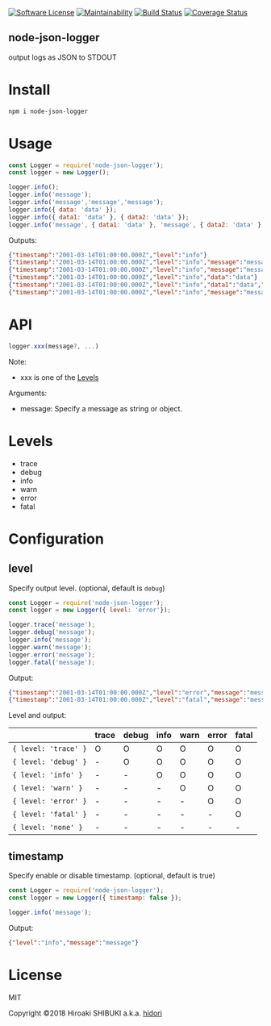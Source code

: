 [![Software License](https://img.shields.io/badge/license-MIT-brightgreen.svg?style=flat-square)](LICENSE)
[![Maintainability](https://api.codeclimate.com/v1/badges/1dd1bfe212c8d70c9b8b/maintainability)](https://codeclimate.com/github/hidori/node-json-logger/maintainability)
[![Build Status](https://travis-ci.org/hidori/node-json-logger.svg)](https://travis-ci.org/hidori/node-json-logger)
[![Coverage Status](https://coveralls.io/repos/github/hidori/node-json-logger/badge.svg)](https://coveralls.io/github/hidori/node-json-logger)

node-json-logger
----
output logs as JSON to STDOUT

# Install
```sh
npm i node-json-logger
```
# Usage
```js
const Logger = require('node-json-logger');
const logger = new Logger();

logger.info();
logger.info('message');
logger.info('message','message','message');
logger.info({ data: 'data' });
logger.info({ data1: 'data' }, { data2: 'data' });
logger.info('message', { data1: 'data' }, 'message', { data2: 'data' }, 'message');
```

Outputs:
```json
{"timestamp":"2001-03-14T01:00:00.000Z","level":"info"}
{"timestamp":"2001-03-14T01:00:00.000Z","level":"info","message":"message"}
{"timestamp":"2001-03-14T01:00:00.000Z","level":"info","message":"message","message1":"message","message2":"message"}
{"timestamp":"2001-03-14T01:00:00.000Z","level":"info","data":"data"}
{"timestamp":"2001-03-14T01:00:00.000Z","level":"info","data1":"data","data2":"data"}
{"timestamp":"2001-03-14T01:00:00.000Z","level":"info","message":"message","data1":"data","message1":"message","data2":"data","message2":"message"}
```

# API
```js
logger.xxx(message?, ...)
```

Note:
* xxx is one of the [Levels](#Levels)

Arguments:
* message: Specify a message as string or object.

# <a href="#Levels"></a>Levels
* trace
* debug
* info
* warn
* error
* fatal

# Configuration
## level
Specify output level. (optional, default is `debug`)
```js
const Logger = require('node-json-logger');
const logger = new Logger({ level: 'error'});

logger.trace('message');
logger.debug('message');
logger.info('message');
logger.warn('message');
logger.error('message');
logger.fatal('message');
```

Output:
```json
{"timestamp":"2001-03-14T01:00:00.000Z","level":"error","message":"message"}
{"timestamp":"2001-03-14T01:00:00.000Z","level":"fatal","message":"message"}
```

Level and output:

|                      | trace | debug | info | warn | error | fatal |
|:---------------------|:------|:------|:-----|:-----|:------|:------|
| `{ level: 'trace' }` | O     | O     | O    | O    | O     | O     |
| `{ level: 'debug' }` | -     | O     | O    | O    | O     | O     |
| `{ level: 'info' }`  | -     | -     | O    | O    | O     | O     |
| `{ level: 'warn' }`  | -     | -     | -    | O    | O     | O     |
| `{ level: 'error' }` | -     | -     | -    | -    | O     | O     |
| `{ level: 'fatal' }` | -     | -     | -    | -    | -     | O     |
| `{ level: 'none' }`  | -     | -     | -    | -    | -     | -     |

## timestamp
Specify enable or disable timestamp. (optional, default is true)

```js
const Logger = require('node-json-logger');
const logger = new Logger({ timestamp: false });

logger.info('message');
```

Output:
```json
{"level":"info","message":"message"}
```

# License
MIT

Copyright &copy;2018 Hiroaki SHIBUKI a.k.a. [hidori](https://github.com/hidori)
